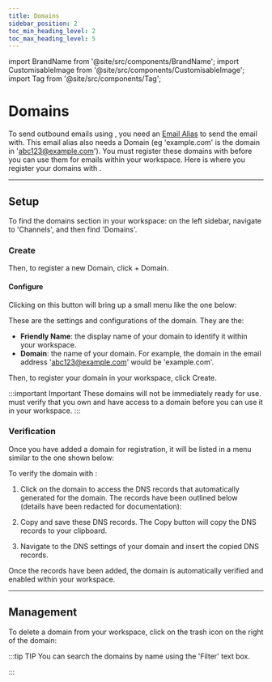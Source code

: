```yaml
---
title: Domains
sidebar_position: 2
toc_min_heading_level: 2
toc_max_heading_level: 5
---
```



import BrandName from '@site/src/components/BrandName';
import CustomisableImage from '@site/src/components/CustomisableImage';
import Tag from '@site/src/components/Tag';

# Domains

To send outbound emails using <BrandName type="name"/>, you need an [Email Alias](./email.md#email-aliases) to send the email with. This email alias also needs a Domain (eg 'example.com' is the domain in 'abc123@example.com'). You must register these domains with <BrandName type="name"/> before you can use them for emails within your workspace. Here is where you register your domains with <BrandName type="name"/>.


---

## Setup

To find the domains section in your workspace: on the left sidebar, navigate to 'Channels', and then find 'Domains'.

<CustomisableImage src="/img/domains-nav.png" alt="Domains on the Sidebar" width="300" />

### Create

Then, to register a new Domain, click <Tag colour="#1582d8" borderColour="#1582d8" fontColour="#FFFFFF">+ Domain</Tag>.

<CustomisableImage src="/img/domains-new.png" alt="New Domain" width="600" />

#### Configure

Clicking on this button will bring up a small menu like the one below:

<CustomisableImage src="/img/domains-menu.png" alt="Domain Configuration" width="450" />

These are the settings and configurations of the domain. They are the:
- **Friendly Name**: the display name of your domain to identify it within your workspace.
- **Domain**: the name of your domain. For example, the domain in the email address 'abc123@example.com' would be 'example.com'.

Then, to register your domain in your workspace, click <Tag colour="#1582d8" borderColour="#1582d8" fontColour="#FFFFFF">Create</Tag>.

:::important Important
These domains will not be immediately ready for use. <BrandName type="name"/> must verify that you own and have access to a domain before you can use it in your workspace.
:::

### Verification

Once you have added a domain for registration, it will be listed in a menu similar to the one shown below:

<CustomisableImage src="/img/domains-overview.png" alt="Domains Menu" width="550" />

To verify the domain with <BrandName type="name"/>:

1. Click on the domain to access the DNS records that <BrandName type="name"/> automatically generated for the domain. The records have been outlined below (details have been redacted for documentation):

<CustomisableImage src="/img/domain-record.png" alt="Domain Records" width="550" />

2. Copy and save these DNS records. The <Tag colour="#FFFFFF" borderColour="#1582d8" fontColour="#1582d8">Copy</Tag> button will copy the DNS records to your clipboard.

3. Navigate to the DNS settings of your domain and insert the copied DNS records.

Once the records have been added, the domain is automatically verified and enabled within your workspace.


---

## Management

To delete a domain from your workspace, click on the trash icon on the right of the domain:

<CustomisableImage src="/img/domains-delete.png" alt="Delete Domains" width="550" />

:::tip TIP
You can search the domains by name using the 'Filter' text box.

<CustomisableImage src="/img/filter.png" alt="Search Domains" width="400" />

:::




